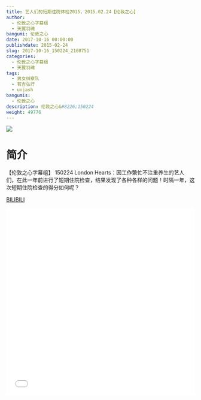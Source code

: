 ```yaml
---
title: 艺人们的短期住院体检2015，2015.02.24【伦敦之心】
author: 
  - 伦敦之心字幕组
  - 天翼羽魂
bangumi: 伦敦之心
date: 2017-10-16 00:00:00
publishdate: 2015-02-24
slug: 2017-10-16_150224_2108751
categories: 
  - 伦敦之心字幕组
  - 天翼羽魂
tags: 
  - 男女纠察队
  - 有吉弘行
  - unjash
bangumis: 
  - 伦敦之心
description: 伦敦之心&#8226;150224
weight: 49776
---
```


![](https://i.imgur.com/o8lUBEK.jpg)

# 简介  
【伦敦之心字幕组】 150224 London Hearts：因工作繁忙不注重养生的艺人们，在此一年前进行了短期住院检查，结果发现了各种各样的问题！时隔一年，这次短期住院检查的得分如何呢？

  [BILIBILI](https://www.bilibili.com/video/av2108751/)


  <iframe src="//www.bilibili.com/html/html5player.html?cid=3271700&aid=2108751" width="100%" height="500" frameborder="0" allowfullscreen="allowfullscreen"></iframe>
